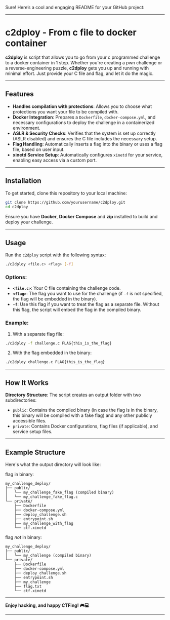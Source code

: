 Sure! Here’s a cool and engaging README for your GitHub project:

---

# **c2dploy - From c file to docker container**

**c2dploy** is script that allows you to go from your c programmed challenge to a docker container in 1 step. 
Whether you're creating a pwn challenge or a reverse-engineering puzzle, **c2dploy** gets you up and running with minimal effort. Just provide your C file and flag, and let it do the magic.

---

## **Features**

- **Handles compilation with protections**: Allows you to choose what protections you want your file to be compiled with.
- **Docker Integration**: Prepares a `Dockerfile`, `docker-compose.yml`, and necessary configurations to deploy the challenge in a containerized environment.
- **ASLR & Security Checks**: Verifies that the system is set up correctly (ASLR disabled) and ensures the C file includes the necessary setup.
- **Flag Handling**: Automatically inserts a flag into the binary or uses a flag file, based on user input.
- **xinetd Service Setup**: Automatically configures `xinetd` for your service, enabling easy access via a custom port.

---

## **Installation**

To get started, clone this repository to your local machine:

```bash
git clone https://github.com/yourusername/c2dploy.git
cd c2dploy
```

Ensure you have **Docker**, **Docker Compose** and **zip** installed to build and deploy your challenge.

---

## **Usage**

Run the `c2dploy` script with the following syntax:

```bash
./c2dploy <file.c> <flag> [-f]
```

### **Options**:

- **`<file.c>`**: Your C file containing the challenge code.
- **`<flag>`**: The flag you want to use for the challenge (if `-f` is not specified, the flag will be embedded in the binary).
- **`-f`**: Use this flag if you want to treat the flag as a separate file. Without this flag, the script will embed the flag in the compiled binary.

### **Example**:

1. With a separate flag file:

```bash
./c2dploy -f challenge.c FLAG{this_is_the_flag}
```

2. With the flag embedded in the binary:

```bash
./c2dploy challenge.c FLAG{this_is_the_flag}
```

---

## **How It Works**

**Directory Structure**: The script creates an output folder with two subdirectories:
   - `public`: Contains the compiled binary (in case the flag is in the binary, this binary will be compiled with a fake flag) and any other publicly accessible files.
   - `private`: Contains Docker configurations, flag files (if applicable), and service setup files.


---

## **Example Structure**

Here's what the output directory will look like:


flag in binary:
```
my_challenge_deploy/
├── public/
│   └── my_challenge_fake_flag (compiled binary)
│   └── my_challenge_fake_flag.c
└── private/
    ├── Dockerfile
    ├── docker-compose.yml
    ├── deploy_challenge.sh
    ├── entrypoint.sh
    ├── my_challenge_with_flag
    └── ctf.xinetd
```


flag *not* in binary:
```
my_challenge_deploy/
├── public/
│   └── my_challenge (compiled binary)
└── private/
    ├── Dockerfile
    ├── docker-compose.yml
    ├── deploy_challenge.sh
    ├── entrypoint.sh
    ├── my_challenge
    ├── flag.txt
    └── ctf.xinetd
```


---

**Enjoy hacking, and happy CTFing! 🎮💻**

---
